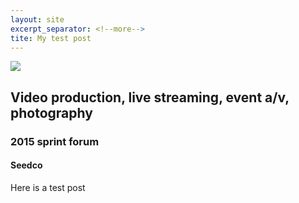 ```yaml
---
layout: site
excerpt_separator: <!--more-->
tite: My test post
---
```

<a href="{{ page.url }}" title="Seedco">
  <img src="{{ site.url }}/images/seedco.jpg">
</a>
<h2>Video production, live streaming, event a/v, photography</h2>
<h3>2015 sprint forum</h3>
<h4>Seedco</h4>

<!--more-->

Here is a test post
